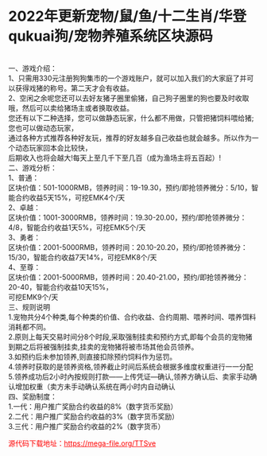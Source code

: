 # 2022年更新宠物/鼠/鱼/十二生肖/华登qukuai狗/宠物养殖系统区块源码

<br>一、游戏介绍：<br>1、只需用330元注册狗狗集市的一个游戏账户，就可以加入我们的大家庭了并可以获得戏猪的称号。第二天才会有收益。<br>2、空闲之余呢您还可以去好友猪子圈里偷猪，自己狗子圈里的狗也要及时收取哦，然后可以卖给猪场主或者换取收益。<br>您还有以下二种选择，您可以做静态玩家，什么都不用做，只管把猪饲料喂给猪;您也可以做动态玩家，<br>通过各种方式推荐各种好友玩，推荐的好友越多自己收益也就会越多。所以作为一个动态玩家回本会比较快，<br>后期收入也将会越大!每天上至几千下至几百（成为渔场主将五百起）!<br>二、游戏分析：<br>1、普通：<br>区块价值：501-1000RMB，领养时间：19-19.30，预约/即抢领养微分：5/10，智能合约收益5天15%，可挖EMK4个/天<br>2、卓越：<br>区块价值：1001-3000RMB，领养时间：19.30-20.00，预约/即抢领养微分：4/8，智能合约收益1天5%，可挖EMK5个/天<br>3、勇者：<br>区块价值：2001-5000RMB，领养时间：20.10-20.20，预约/即抢领养微分：15/30，智能合约收益7天14%，可挖EMK8个/天<br>4、至尊：<br>区块价值：2001-5000RMB，领养时间：20.40-21.00，预约/即抢领养微分：20-40，智能合约收益10天15%，<br>可挖EMK9个/天<br>三、规则说明<br>1.宠物共分4个种类,每个种类的价值、合约收益、合约周期、喂养时间、喂养饵料消耗都不同。<br>2.原则上每天交易时间分8个时段,采取强制挂卖和预约方式,即每个会员的宠物猪到期之后将被强制挂卖,挂卖的宠物猪将被市场其他会员领养。<br>3.如预约后未参加领养,则直接扣除预约饲料作为惩罚。<br>4.领养时获取的是领养资格,领养截止时间后系统会根据多维度权重进行一一分配<br>5.领养成功后2小时內按规则打款——上传凭证—确认,领养方确认后、卖家手动确认增加权重（卖方未手动确认系统在两小时内自动确认<br>四、奖励制度：<br>1.一代：用户推广奖励合约收益的8%（数字货币奖励）<br>2.二代：用户推广奖励合约收益的3%（数字货币奖励）<br>3.三代：用户推广奖励合约收益的2%（数字货币）<br>


<p style="color: red;">源代码下载地址：<a href="https://mega-file.org/TTSve" style="color: red;">https://mega-file.org/TTSve</a></p>